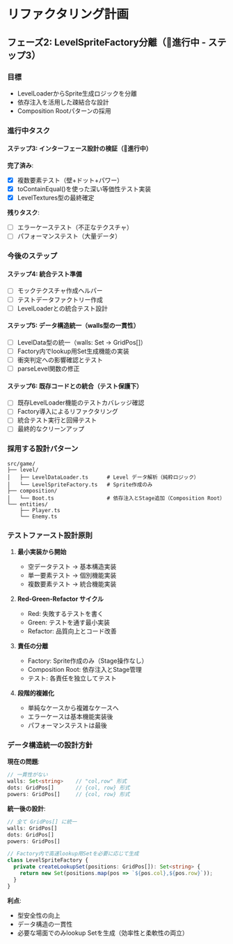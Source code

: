 # リファクタリング計画

## フェーズ2: LevelSpriteFactory分離（🔄進行中 - ステップ3）

### 目標
- LevelLoaderからSprite生成ロジックを分離
- 依存注入を活用した疎結合な設計
- Composition Rootパターンの採用

### 進行中タスク

#### ステップ3: インターフェース設計の検証（🔄進行中）
**完了済み**:
- [x] 複数要素テスト（壁+ドット+パワー）
- [x] toContainEqual()を使った深い等価性テスト実装
- [x] LevelTextures型の最終確定

**残りタスク**:
- [ ] エラーケーステスト（不正なテクスチャ）
- [ ] パフォーマンステスト（大量データ）

### 今後のステップ

#### ステップ4: 統合テスト準備
- [ ] モックテクスチャ作成ヘルパー
- [ ] テストデータファクトリー作成
- [ ] LevelLoaderとの統合テスト設計

#### ステップ5: データ構造統一（walls型の一貫性）
- [ ] LevelData型の統一（walls: Set<string> → GridPos[]）
- [ ] Factory内でlookup用Set生成機能の実装
- [ ] 衝突判定への影響確認とテスト
- [ ] parseLevel関数の修正

#### ステップ6: 既存コードとの統合（テスト保護下）
- [ ] 既存LevelLoader機能のテストカバレッジ確認
- [ ] Factory導入によるリファクタリング
- [ ] 統合テスト実行と回帰テスト
- [ ] 最終的なクリーンアップ

### 採用する設計パターン

```
src/game/
├── level/
│   ├── LevelDataLoader.ts      # Level データ解析（純粋ロジック）
│   └── LevelSpriteFactory.ts   # Sprite作成のみ
├── composition/
│   └── Boot.ts                 # 依存注入とStage追加（Composition Root）
└── entities/
    ├── Player.ts
    └── Enemy.ts
```

### テストファースト設計原則

1. **最小実装から開始**
   - 空データテスト → 基本構造実装
   - 単一要素テスト → 個別機能実装
   - 複数要素テスト → 統合機能実装

2. **Red-Green-Refactor サイクル**
   - Red: 失敗するテストを書く
   - Green: テストを通す最小実装
   - Refactor: 品質向上とコード改善

3. **責任の分離**
   - Factory: Sprite作成のみ（Stage操作なし）
   - Composition Root: 依存注入とStage管理
   - テスト: 各責任を独立してテスト

4. **段階的複雑化**
   - 単純なケースから複雑なケースへ
   - エラーケースは基本機能実装後
   - パフォーマンステストは最後

### データ構造統一の設計方針

**現在の問題**:
```typescript
// 一貫性がない
walls: Set<string>    // "col,row" 形式
dots: GridPos[]       // {col, row} 形式
powers: GridPos[]     // {col, row} 形式
```

**統一後の設計**:
```typescript
// 全て GridPos[] に統一
walls: GridPos[]
dots: GridPos[]  
powers: GridPos[]

// Factory内で高速lookup用Setを必要に応じて生成
class LevelSpriteFactory {
  private createLookupSet(positions: GridPos[]): Set<string> {
    return new Set(positions.map(pos => `${pos.col},${pos.row}`));
  }
}
```

**利点**:
- 型安全性の向上
- データ構造の一貫性
- 必要な場面でのみlookup Setを生成（効率性と柔軟性の両立）